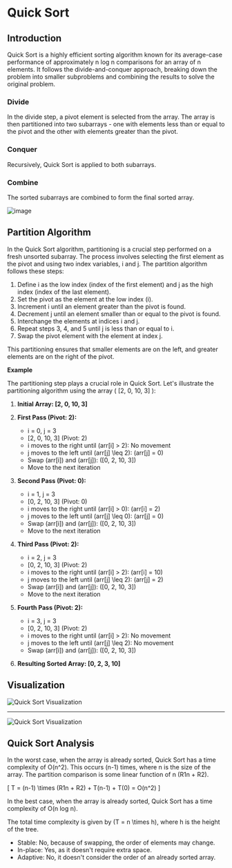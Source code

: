 # Quick Sort

## Introduction

Quick Sort is a highly efficient sorting algorithm known for its average-case performance of approximately n log n comparisons for an array of n elements. It follows the divide-and-conquer approach, breaking down the problem into smaller subproblems and combining the results to solve the original problem.

### Divide

In the divide step, a pivot element is selected from the array. The array is then partitioned into two subarrays - one with elements less than or equal to the pivot and the other with elements greater than the pivot.

### Conquer

Recursively, Quick Sort is applied to both subarrays.

### Combine

The sorted subarrays are combined to form the final sorted array.

![image](https://cwh-full-next-space.fra1.digitaloceanspaces.com/videos/data-structures-and-algorithms-in-hindi-57/Image_7.webp)

## Partition Algorithm

In the Quick Sort algorithm, partitioning is a crucial step performed on a fresh unsorted subarray. The process involves selecting the first element as the pivot and using two index variables, i and j. The partition algorithm follows these steps:

1. Define i as the low index (index of the first element) and j as the high index (index of the last element).
2. Set the pivot as the element at the low index (i).
3. Increment i until an element greater than the pivot is found.
4. Decrement j until an element smaller than or equal to the pivot is found.
5. Interchange the elements at indices i and j.
6. Repeat steps 3, 4, and 5 until j is less than or equal to i.
7. Swap the pivot element with the element at index j.

This partitioning ensures that smaller elements are on the left, and greater elements are on the right of the pivot.

**Example**

The partitioning step plays a crucial role in Quick Sort. Let's illustrate the partitioning algorithm using the array \( [2, 0, 10, 3]  \):

1. **Initial Array: [2, 0, 10, 3]**

2. **First Pass (Pivot: 2):**

    - i = 0, j = 3
    - \[2, 0, 10, 3\] (Pivot: 2)
    - i moves to the right until \(arr[i] > 2\): No movement
    - j moves to the left until \(arr[j] \leq 2\): \(arr[j] = 0\)
    - Swap \(arr[i]\) and \(arr[j]\): \([0, 2, 10, 3]\)
    - Move to the next iteration
    
3. **Second Pass (Pivot: 0):**

    - i = 1, j = 3
    - \[0, 2, 10, 3\] (Pivot: 0)
    - i moves to the right until \(arr[i] > 0\): \(arr[i] = 2\)
    - j moves to the left until \(arr[j] \leq 0\): \(arr[j] = 0\)
    - Swap \(arr[i]\) and \(arr[j]\): \([0, 2, 10, 3]\)
    - Move to the next iteration
    
4. **Third Pass (Pivot: 2):**

    - i = 2, j = 3
    - \[0, 2, 10, 3\] (Pivot: 2)
    - i moves to the right until \(arr[i] > 2\): \(arr[i] = 10\)
    - j moves to the left until \(arr[j] \leq 2\): \(arr[j] = 2\)
    - Swap \(arr[i]\) and \(arr[j]\): \([0, 2, 10, 3]\)
    - Move to the next iteration
    
5. **Fourth Pass (Pivot: 2):**

    - i = 3, j = 3
    - \[0, 2, 10, 3\] (Pivot: 2)
    - i moves to the right until \(arr[i] > 2\): No movement
    - j moves to the left until \(arr[j] \leq 2\): No movement
    - Swap \(arr[i]\) and \(arr[j]\): \([0, 2, 10, 3]\)
    
6. **Resulting Sorted Array: [0, 2, 3, 10]**

## Visualization

![Quick Sort Visualization](https://upload.wikimedia.org/wikipedia/commons/9/9c/Quicksort-example.gif)

---
![Quick Sort Visualization](https://miro.medium.com/v2/resize:fit:932/1*3lEL82yCH_-iaq46dji91w.gif)

## Quick Sort Analysis

In the worst case, when the array is already sorted, Quick Sort has a time complexity of O(n^2). This occurs (n-1) times, where n is the size of the array. The partition comparison is some linear function of n (R1n + R2).

\[ T = (n-1) \times (R1n + R2) + T(n-1) + T(0) = O(n^2) \]

In the best case, when the array is already sorted, Quick Sort has a time complexity of O(n log n).

The total time complexity is given by \(T = n \times h\), where h is the height of the tree.

- Stable: No, because of swapping, the order of elements may change.
- In-place: Yes, as it doesn't require extra space.
- Adaptive: No, it doesn't consider the order of an already sorted array.